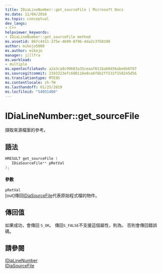 ```yaml
---
title: IDiaLineNumber::get_sourceFile | Microsoft Docs
ms.date: 11/04/2016
ms.topic: conceptual
dev_langs:
- C++
helpviewer_keywords:
- IDiaLineNumber::get_sourceFile method
ms.assetid: 86fc4411-375e-4b99-8f96-4da2c3f68190
author: mikejo5000
ms.author: mikejo
manager: jillfra
ms.workload:
- multiple
ms.openlocfilehash: a2a3ca9c99683a35ceaaf011ba68456abe6b0f07
ms.sourcegitcommit: 2193323efc608118e0ce6f6b2ff532f158245d56
ms.translationtype: MTE95
ms.contentlocale: zh-TW
ms.lasthandoff: 01/25/2019
ms.locfileid: "54951400"
---
```

# <a name="idialinenumbergetsourcefile"></a>IDiaLineNumber::get_sourceFile
擷取來源檔案的參考。  
  
## <a name="syntax"></a>語法  
  
```C++  
HRESULT get_sourceFile (   
   IDiaSourceFile** pRetVal  
);  
```  
  
#### <a name="parameters"></a>參數  
 `pRetVal`  
 [out]傳回[IDiaSourceFile](../../debugger/debug-interface-access/idiasourcefile.md)代表原始程式檔的物件。  
  
## <a name="return-value"></a>傳回值  
 如果成功，會傳回 `S_OK`。 傳回`S_FALSE`不支援這個屬性，則為。 否則會傳回錯誤碼。  
  
## <a name="see-also"></a>請參閱  
 [IDiaLineNumber](../../debugger/debug-interface-access/idialinenumber.md)   
 [IDiaSourceFile](../../debugger/debug-interface-access/idiasourcefile.md)